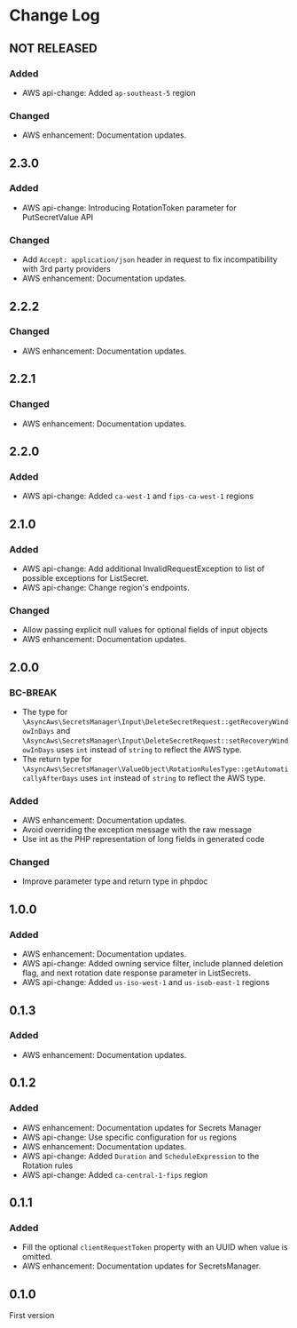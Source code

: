 # Change Log

## NOT RELEASED

### Added

- AWS api-change: Added `ap-southeast-5` region

### Changed

- AWS enhancement: Documentation updates.

## 2.3.0

### Added

- AWS api-change: Introducing RotationToken parameter for PutSecretValue API

### Changed

- Add `Accept: application/json` header in request to fix incompatibility with 3rd party providers
- AWS enhancement: Documentation updates.

## 2.2.2

### Changed

- AWS enhancement: Documentation updates.

## 2.2.1

### Changed

- AWS enhancement: Documentation updates.

## 2.2.0

### Added

- AWS api-change: Added `ca-west-1` and `fips-ca-west-1` regions

## 2.1.0

### Added

- AWS api-change: Add additional InvalidRequestException to list of possible exceptions for ListSecret.
- AWS api-change: Change region's endpoints.

### Changed

- Allow passing explicit null values for optional fields of input objects
- AWS enhancement: Documentation updates.

## 2.0.0

### BC-BREAK

- The type for `\AsyncAws\SecretsManager\Input\DeleteSecretRequest::getRecoveryWindowInDays` and `\AsyncAws\SecretsManager\Input\DeleteSecretRequest::setRecoveryWindowInDays` uses `int` instead of `string` to reflect the AWS type.
- The return type for `\AsyncAws\SecretsManager\ValueObject\RotationRulesType::getAutomaticallyAfterDays` uses `int` instead of `string` to reflect the AWS type.

### Added

- AWS enhancement: Documentation updates.
- Avoid overriding the exception message with the raw message
- Use int as the PHP representation of long fields in generated code

### Changed

- Improve parameter type and return type in phpdoc

## 1.0.0

### Added

- AWS enhancement: Documentation updates.
- AWS api-change: Added owning service filter, include planned deletion flag, and next rotation date response parameter in ListSecrets.
- AWS api-change: Added `us-iso-west-1` and `us-isob-east-1` regions

## 0.1.3

### Added

- AWS enhancement: Documentation updates.

## 0.1.2

### Added

- AWS enhancement: Documentation updates for Secrets Manager
- AWS api-change: Use specific configuration for `us` regions
- AWS enhancement: Documentation updates.
- AWS api-change: Added `Duration` and `ScheduleExpression` to the Rotation rules
- AWS api-change: Added `ca-central-1-fips` region

## 0.1.1

### Added

- Fill the optional `clientRequestToken` property with an UUID when value is omitted.
- AWS enhancement: Documentation updates for SecretsManager.

## 0.1.0

First version
